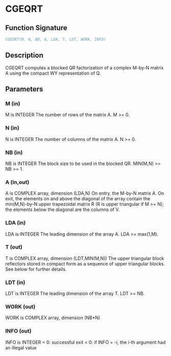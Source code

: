 # CGEQRT

## Function Signature

```fortran
CGEQRT(M, N, NB, A, LDA, T, LDT, WORK, INFO)
```

## Description


 CGEQRT computes a blocked QR factorization of a complex M-by-N matrix A
 using the compact WY representation of Q.

## Parameters

### M (in)

M is INTEGER The number of rows of the matrix A. M >= 0.

### N (in)

N is INTEGER The number of columns of the matrix A. N >= 0.

### NB (in)

NB is INTEGER The block size to be used in the blocked QR. MIN(M,N) >= NB >= 1.

### A (in,out)

A is COMPLEX array, dimension (LDA,N) On entry, the M-by-N matrix A. On exit, the elements on and above the diagonal of the array contain the min(M,N)-by-N upper trapezoidal matrix R (R is upper triangular if M >= N); the elements below the diagonal are the columns of V.

### LDA (in)

LDA is INTEGER The leading dimension of the array A. LDA >= max(1,M).

### T (out)

T is COMPLEX array, dimension (LDT,MIN(M,N)) The upper triangular block reflectors stored in compact form as a sequence of upper triangular blocks. See below for further details.

### LDT (in)

LDT is INTEGER The leading dimension of the array T. LDT >= NB.

### WORK (out)

WORK is COMPLEX array, dimension (NB*N)

### INFO (out)

INFO is INTEGER = 0: successful exit < 0: if INFO = -i, the i-th argument had an illegal value


